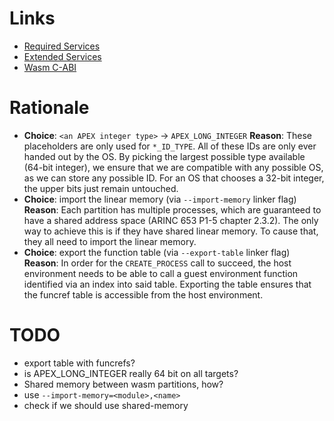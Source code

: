 # Links

- [Required Services](https://www.aviation-ia.com/support-files/arinc653h)
- [Extended Services](https://www.aviation-ia.com/support-files/arinc653p2h)
- [Wasm C-ABI](https://github.com/WebAssembly/tool-conventions/blob/main/BasicCABI.md)

# Rationale

- **Choice**: `<an APEX integer type>` -> `APEX_LONG_INTEGER`
  **Reason**: These placeholders are only used for `*_ID_TYPE`. All of these IDs are only ever
  handed out by the OS. By picking the largest possible type available (64-bit integer), we ensure
  that we are compatible with any possible OS, as we can store any possible ID. For an OS that
  chooses a 32-bit integer, the upper bits just remain untouched.
- **Choice**: import the linear memory (via `--import-memory` linker flag)
  **Reason**: Each partition has multiple processes, which are guaranteed to have a shared address space (ARINC 653 P1-5 chapter 2.3.2). The only way to achieve this is if they have shared linear memory. To cause that, they all need to import the linear memory.
- **Choice**: export the function table (via `--export-table` linker flag)
  **Reason**: In order for the `CREATE_PROCESS` call to succeed, the host environment needs to be able to call a guest environment function identified via an index into said table. Exporting the table ensures that the funcref table is accessible from the host environment.

# TODO

- export table with funcrefs?
- is APEX_LONG_INTEGER really 64 bit on all targets?
- Shared memory between wasm partitions, how?
- use `--import-memory=<module>,<name>`
- check if we should use shared-memory
